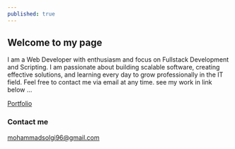 ```yaml
---
published: true
---
```

## Welcome to my page

I am a Web Developer with enthusiasm and focus on Fullstack  Development and Scripting.
I am passionate about building scalable software, creating effective solutions, and learning every day to grow professionally in the IT field.
Feel free to contact me via email at any time.
see my work in link below ... 

<a href="{{ site.baseurl }}/about">Portfolio</a>

### Contact me

[mohammadsolgi96@gmail.com](mailto:mohammadsolgi96@gmail.com)
